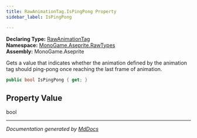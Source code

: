 ```yaml
---
title: RawAnimationTag.IsPingPong Property
sidebar_label: IsPingPong

---
```


**Declaring Type:** [RawAnimationTag](../)  
**Namespace:** [MonoGame.Aseprite.RawTypes](../../)  
**Assembly:** MonoGame.Aseprite

Gets a value that indicates whether the animation defined by the animation tag should ping\-pong once  reaching the last frame of animation.

```csharp
public bool IsPingPong { get; }
```

## Property Value

bool

___

*Documentation generated by [MdDocs](https://github.com/ap0llo/mddocs)*

